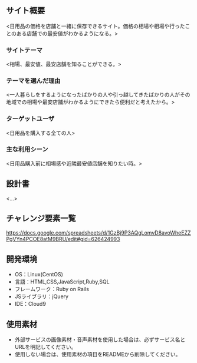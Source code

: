 # <price-list>

## サイト概要
<日用品の価格を店舗と一緒に保存できるサイト。価格の相場や相場や行ったことのある店舗での最安値がわかるようになる。>

### サイトテーマ
<相場、最安値、最安店舗を知ることができる。>

### テーマを選んだ理由
<一人暮らしをするようになったばかりの人や引っ越してきたばかりの人がその地域での相場や最安店舗がわかるようにできたら便利だと考えたから。>

### ターゲットユーザ
<日用品を購入する全ての人>

### 主な利用シーン
<日用品購入前に相場感や近隣最安値店舗を知りたい時。>

## 設計書
<...>

## チャレンジ要素一覧
<https://docs.google.com/spreadsheets/d/1GzBj9P3AQgLomvD8avoWheEZZPgVYn4PCOE8atM9BRU/edit#gid=626424993>

## 開発環境
- OS：Linux(CentOS)
- 言語：HTML,CSS,JavaScript,Ruby,SQL
- フレームワーク：Ruby on Rails
- JSライブラリ：jQuery
- IDE：Cloud9

## 使用素材
- 外部サービスの画像素材・音声素材を使用した場合は、必ずサービス名とURLを明記してください。
- 使用しない場合は、使用素材の項目をREADMEから削除してください。